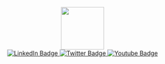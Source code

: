 <div id="header" align="center">
  <img src="https://media.giphy.com/media/y6wjIPKGVZMnfbdMeE/giphy.gif" width="100"/>
<div id="badges">
  <a href="https://www.linkedin.com/in/tamara-klimentovsky-715b5594/">
  <img src="https://img.shields.io/badge/LinkedIn-blue?style=for-the-badge&logo=linkedin&logoColor=white" alt="LinkedIn Badge"/>
  </a>
  <a href="https://t.me/tamara_klim">
  <img src="https://img.shields.io/badge/Telegram-9cf?style=for-the-badge&logo=telegram&logoColor=white" alt="Twitter Badge"/>
  </a>
   <a href="https://vk.com/tamara.gord">
  <img src="https://img.shields.io/badge/Vkontakte-blue?style=for-the-badge&logo=vk&logoColor=white" alt="Youtube Badge"/>
   </a>
</div>

<!--
**tamara-klim/tamara-klim** is a ✨ _special_ ✨ repository because its `README.md` (this file) appears on your GitHub profile.

Here are some ideas to get you started:

- 🔭 I’m currently working on ...
- 🌱 I’m currently learning ...
- 👯 I’m looking to collaborate on ...
- 🤔 I’m looking for help with ...
- 💬 Ask me about ...
- 📫 How to reach me: ...
- 😄 Pronouns: ...
- ⚡ Fun fact: ...
-->
